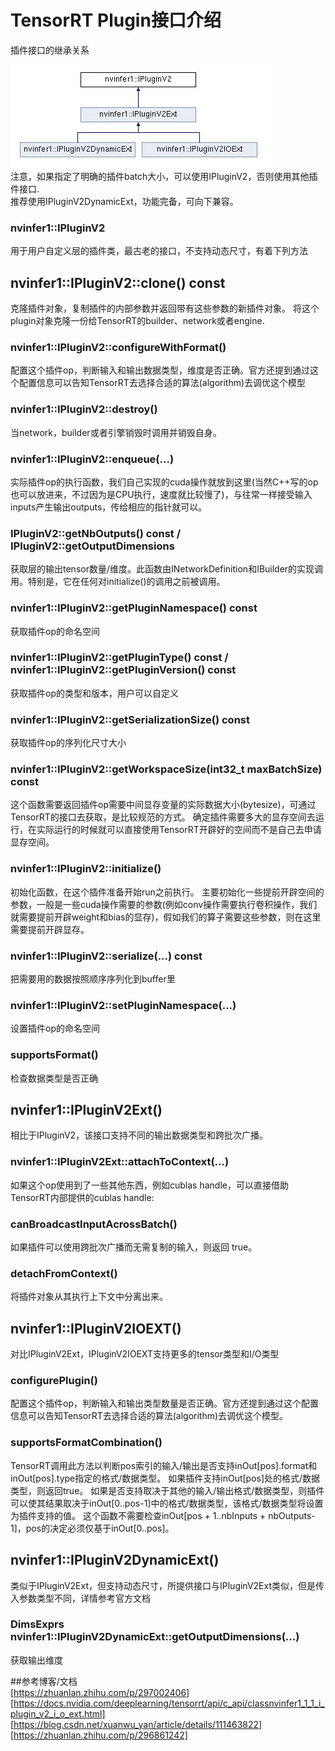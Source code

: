 # TensorRT Plugin接口介绍
插件接口的继承关系

![](https://github.com/zhangcheng828/TensorRT-Plugin/blob/main/plugin/plugin.jpg)
<br>注意，如果指定了明确的插件batch大小，可以使用IPluginV2，否则使用其他插件接口.
<br>推荐使用IPluginV2DynamicExt，功能完备，可向下兼容。
### nvinfer1::IPluginV2 
用于用户自定义层的插件类，最古老的接口，不支持动态尺寸，有着下列方法

## nvinfer1::IPluginV2::clone() const
克隆插件对象，复制插件的内部参数并返回带有这些参数的新插件对象。
将这个plugin对象克隆一份给TensorRT的builder、network或者engine.

### nvinfer1::IPluginV2::configureWithFormat()
配置这个插件op，判断输入和输出数据类型，维度是否正确。官方还提到通过这个配置信息可以告知TensorRT去选择合适的算法(algorithm)去调优这个模型

### nvinfer1::IPluginV2::destroy()
当network，builder或者引擎销毁时调用并销毁自身。

### nvinfer1::IPluginV2::enqueue(...)
实际插件op的执行函数，我们自己实现的cuda操作就放到这里(当然C++写的op也可以放进来，不过因为是CPU执行，速度就比较慢了)，与往常一样接受输入inputs产生输出outputs，传给相应的指针就可以。

### IPluginV2::getNbOutputs() const  /   IPluginV2::getOutputDimensions
获取层的输出tensor数量/维度。此函数由INetworkDefinition和IBuilder的实现调用。特别是，它在任何对initialize()的调用之前被调用。

### nvinfer1::IPluginV2::getPluginNamespace() const
获取插件op的命名空间

### nvinfer1::IPluginV2::getPluginType() const / nvinfer1::IPluginV2::getPluginVersion() const
获取插件op的类型和版本，用户可以自定义

### nvinfer1::IPluginV2::getSerializationSize()	const
获取插件op的序列化尺寸大小

### nvinfer1::IPluginV2::getWorkspaceSize(int32_t maxBatchSize)	const
这个函数需要返回插件op需要中间显存变量的实际数据大小(bytesize)，可通过TensorRT的接口去获取，是比较规范的方式。
确定插件需要多大的显存空间去运行，在实际运行的时候就可以直接使用TensorRT开辟好的空间而不是自己去申请显存空间。

### nvinfer1::IPluginV2::initialize()
初始化函数，在这个插件准备开始run之前执行。
主要初始化一些提前开辟空间的参数，一般是一些cuda操作需要的参数(例如conv操作需要执行卷积操作，我们就需要提前开辟weight和bias的显存)，假如我们的算子需要这些参数，则在这里需要提前开辟显存。

### nvinfer1::IPluginV2::serialize(...)	const
把需要用的数据按照顺序序列化到buffer里

### nvinfer1::IPluginV2::setPluginNamespace(...)
设置插件op的命名空间

### supportsFormat()
检查数据类型是否正确

## nvinfer1::IPluginV2Ext()
相比于IPluginV2，该接口支持不同的输出数据类型和跨批次广播。

### nvinfer1::IPluginV2Ext::attachToContext(...)
如果这个op使用到了一些其他东西，例如cublas handle，可以直接借助TensorRT内部提供的cublas handle:

### canBroadcastInputAcrossBatch()
如果插件可以使用跨批次广播而无需复制的输入，则返回 true。

### detachFromContext()
将插件对象从其执行上下文中分离出来。

## nvinfer1::IPluginV2IOEXT()
对比IPluginV2Ext，IPluginV2IOEXT支持更多的tensor类型和I/O类型

### configurePlugin()
配置这个插件op，判断输入和输出类型数量是否正确。官方还提到通过这个配置信息可以告知TensorRT去选择合适的算法(algorithm)去调优这个模型。

### supportsFormatCombination()
TensorRT调用此方法以判断pos索引的输入/输出是否支持inOut[pos].format和inOut[pos].type指定的格式/数据类型。
如果插件支持inOut[pos]处的格式/数据类型，则返回true。 如果是否支持取决于其他的输入/输出格式/数据类型，则插件可以使其结果取决于inOut[0..pos-1]中的格式/数据类型，该格式/数据类型将设置为插件支持的值。 这个函数不需要检查inOut[pos + 1..nbInputs + nbOutputs-1]，pos的决定必须仅基于inOut[0..pos]。

## nvinfer1::IPluginV2DynamicExt()
类似于IPluginV2Ext，但支持动态尺寸，所提供接口与IPluginV2Ext类似，但是传入参数类型不同，详情参考官方文档

### DimsExprs nvinfer1::IPluginV2DynamicExt::getOutputDimensions(...)
获取输出维度

##参考博客/文档
<br>[https://zhuanlan.zhihu.com/p/297002406]
<br>[https://docs.nvidia.com/deeplearning/tensorrt/api/c_api/classnvinfer1_1_1_i_plugin_v2_i_o_ext.html]
<br>[https://blog.csdn.net/xuanwu_yan/article/details/111463822]
<br>[https://zhuanlan.zhihu.com/p/296861242]
